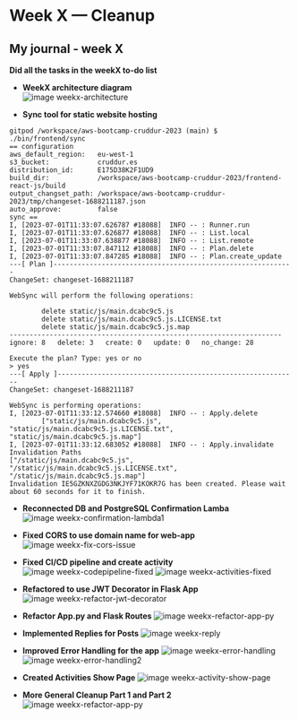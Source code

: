 # Week X — Cleanup
## My journal - week X

**Did all the tasks in the weekX to-do list**
-  **WeekX architecture diagram**	
![image weekx-architecture](./images/weekx-architecture.png)

-  **Sync tool for static website hosting**
```
gitpod /workspace/aws-bootcamp-cruddur-2023 (main) $ ./bin/frontend/sync 
== configuration
aws_default_region:   eu-west-1
s3_bucket:            cruddur.es
distribution_id:      E175D38K2F1UD9
build_dir:            /workspace/aws-bootcamp-cruddur-2023/frontend-react-js/build
output_changset_path: /workspace/aws-bootcamp-cruddur-2023/tmp/changeset-1688211187.json
auto_approve:         false
sync ==
I, [2023-07-01T11:33:07.626787 #18088]  INFO -- : Runner.run
I, [2023-07-01T11:33:07.626877 #18088]  INFO -- : List.local
I, [2023-07-01T11:33:07.638877 #18088]  INFO -- : List.remote
I, [2023-07-01T11:33:07.847112 #18088]  INFO -- : Plan.delete
I, [2023-07-01T11:33:07.847285 #18088]  INFO -- : Plan.create_update
---[ Plan ]------------------------------------------------------------
ChangeSet: changeset-1688211187

WebSync will perform the following operations:

        delete static/js/main.dcabc9c5.js
        delete static/js/main.dcabc9c5.js.LICENSE.txt
        delete static/js/main.dcabc9c5.js.map
--------------------------------------------------------------------
ignore: 8   delete: 3   create: 0   update: 0   no_change: 28

Execute the plan? Type: yes or no
> yes
---[ Apply ]------------------------------------------------------------
ChangeSet: changeset-1688211187

WebSync is performing operations:
I, [2023-07-01T11:33:12.574660 #18088]  INFO -- : Apply.delete
        ["static/js/main.dcabc9c5.js", "static/js/main.dcabc9c5.js.LICENSE.txt", "static/js/main.dcabc9c5.js.map"]
I, [2023-07-01T11:33:12.683052 #18088]  INFO -- : Apply.invalidate
Invalidation Paths
["/static/js/main.dcabc9c5.js", "/static/js/main.dcabc9c5.js.LICENSE.txt", "/static/js/main.dcabc9c5.js.map"]
Invalidation IE5GZKNXZGDG3NKJYF71KOKR7G has been created. Please wait about 60 seconds for it to finish.
```

- **Reconnected DB and PostgreSQL Confirmation Lamba**
![image weekx-confirmation-lambda1](./images/weekx-confirmation-lambda1.jpg)

- **Fixed CORS to use domain name for web-app**
![image weekx-fix-cors-issue](./images/weekx-fix-cors-issue.png)

- **Fixed CI/CD pipeline and create activity**	
![image weekx-codepipeline-fixed](./images/weekx-codepipeline-fixed.png)
![image weekx-activities-fixed](./images/weekx-activities-fixed.png)

- **Refactored to use JWT Decorator in Flask App**
![image weekx-refactor-jwt-decorator](./images/weekx-refactor-jwt-decorator.png)

- **Refactor App.py and Flask Routes**
![image weekx-refactor-app-py](./images/weekx-refactor-app-py.png)

- **Implemented Replies for Posts**
![image weekx-reply](./images/weekx-reply.png)

- **Improved Error Handling for the app**
![image weekx-error-handling](./images/weekx-error-handling.png)
![image weekx-error-handling2](./images/weekx-error-handling2.png)

- **Created Activities Show Page**
![image weekx-activity-show-page](./images/weekx-activity-show-page.png)

- **More General Cleanup Part 1 and Part 2**
![image weekx-refactor-app-py](./images/weekx-refactor-app-py.png)
